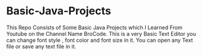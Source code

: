 # Basic-Java-Projects
This Repo Consists of Some Basic Java Projects which I Learned From Youtube on the Channel Name BroCode.
This is a very Basic Text Editor you can change font style , font color and font size in it.
You can open any Text file or save any text file in it.
